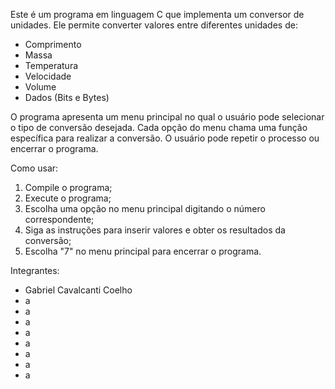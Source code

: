 Este é um programa em linguagem C que implementa um conversor de unidades. Ele permite converter valores entre diferentes unidades de:

- Comprimento
- Massa
- Temperatura
- Velocidade
- Volume
- Dados (Bits e Bytes)

O programa apresenta um menu principal no qual o usuário pode selecionar o tipo de conversão desejada.
Cada opção do menu chama uma função específica para realizar a conversão. O usuário pode repetir o processo ou encerrar o programa.

Como usar:

1. Compile o programa;
2. Execute o programa;
3. Escolha uma opção no menu principal digitando o número correspondente;
4. Siga as instruções para inserir valores e obter os resultados da conversão;
5. Escolha "7" no menu principal para encerrar o programa.

Integrantes:

- Gabriel Cavalcanti Coelho
- a
- a
- a
- a
- a
- a
- a
- a
